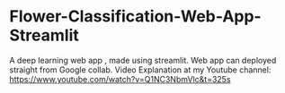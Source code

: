 # Flower-Classification-Web-App-Streamlit
A deep learning web app , made using streamlit. Web app can deployed straight from Google collab. Video Explanation at my Youtube channel: https://www.youtube.com/watch?v=Q1NC3NbmVlc&t=325s
